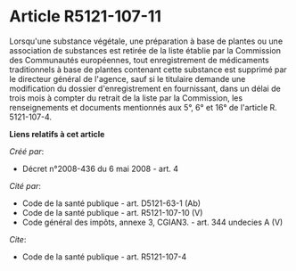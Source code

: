 # Article R5121-107-11

Lorsqu'une substance végétale, une préparation à base de plantes ou une association de substances est retirée de la liste
établie par la Commission des Communautés européennes, tout enregistrement de médicaments traditionnels à base de plantes
contenant cette substance est supprimé par le directeur général de l'agence, sauf si le titulaire demande une modification du
dossier d'enregistrement en fournissant, dans un délai de trois mois à compter du retrait de la liste par la Commission, les
renseignements et documents mentionnés aux 5°, 6° et 16° de l'article R. 5121-107-4.

**Liens relatifs à cet article**

_Créé par_:

  - Décret n°2008-436 du 6 mai 2008 - art. 4

_Cité par_:

  - Code de la santé publique - art. D5121-63-1 (Ab)
  - Code de la santé publique - art. R5121-107-10 (V)
  - Code général des impôts, annexe 3, CGIAN3. - art. 344 undecies A (V)

_Cite_:

  - Code de la santé publique - art. R5121-107-4
